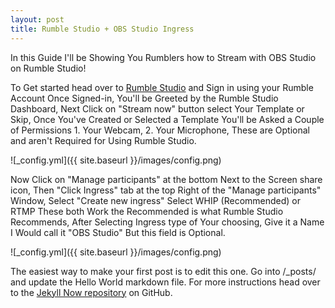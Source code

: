 ```yaml
---
layout: post
title: Rumble Studio + OBS Studio Ingress
---
```


In this Guide I'll be Showing You Rumblers how to Stream with OBS Studio on Rumble Studio!

To Get started head over to [Rumble Studio](https://studio.rumble.com) and Sign in using your Rumble Account Once Signed-in, You'll be Greeted by the Rumble Studio Dashboard, Next Click on "Stream now" button select Your Template or Skip, Once You've Created or Selected a Template You'll be Asked a Couple of Permissions 1. Your Webcam, 2. Your Microphone, These are Optional and aren't Required for Using Rumble Studio.

![_config.yml]({{ site.baseurl }}/images/config.png)

Now Click on "Manage participants" at the bottom Next to the Screen share icon, Then "Click Ingress" tab at the top Right of the "Manage participants" Window, Select "Create new ingress" Select WHIP (Recommended) or RTMP These both Work the Recommended is what Rumble Studio Recommends, After Selecting Ingress type of Your choosing, Give it a Name I Would call it "OBS Studio" But this field is Optional.

![_config.yml]({{ site.baseurl }}/images/config.png)

The easiest way to make your first post is to edit this one. Go into /_posts/ and update the Hello World markdown file. For more instructions head over to the [Jekyll Now repository](https://github.com/barryclark/jekyll-now) on GitHub.